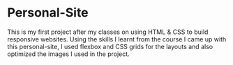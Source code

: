 # Personal-Site

This is my first project after my classes on using HTML & CSS to build responsive websites. Using the skills I learnt from the course I came up with this personal-site, I used flexbox and CSS grids for the layouts and also optimized the images I used in the project.

